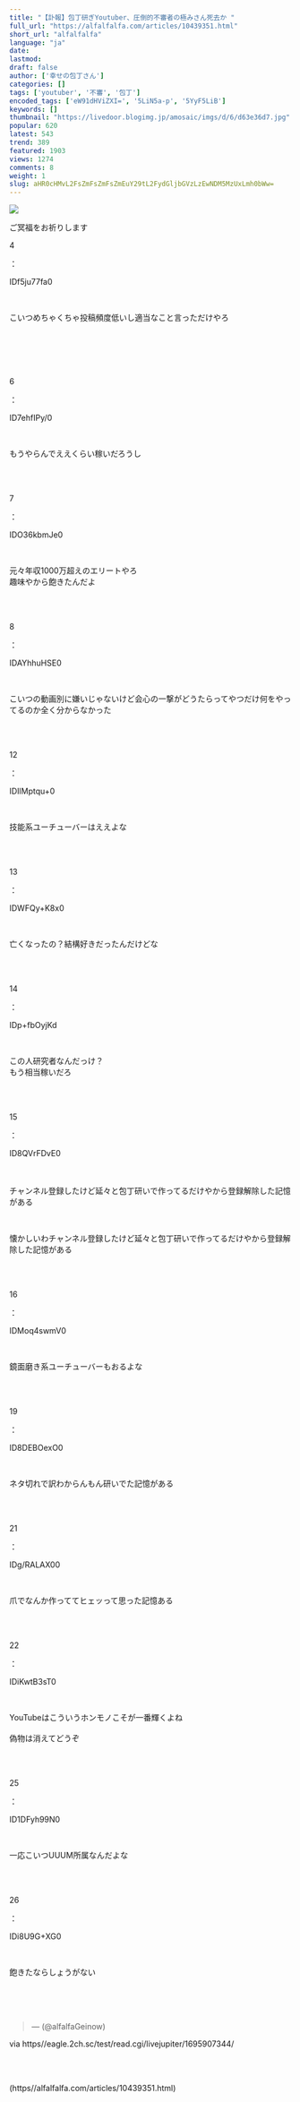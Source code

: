 ```yaml
---
title: "【訃報】包丁研ぎYoutuber、圧倒的不審者の極みさん死去か "
full_url: "https://alfalfalfa.com/articles/10439351.html"
short_url: "alfalfalfa"
language: "ja"
date: 
lastmod: 
draft: false
author: ['幸せの包丁さん']
categories: []
tags: ['youtuber', '不審', '包丁']
encoded_tags: ['eW91dHViZXI=', '5LiN5a-p', '5YyF5LiB']
keywords: []
thumbnail: "https://livedoor.blogimg.jp/amosaic/imgs/d/6/d63e36d7.jpg"
popular: 620
latest: 543
trend: 389
featured: 1903
views: 1274
comments: 8
weight: 1
slug: aHR0cHMvL2FsZmFsZmFsZmEuY29tL2FydGljbGVzLzEwNDM5MzUxLmh0bWw=
---
```


![](https://livedoor.blogimg.jp/amosaic/imgs/d/6/d63e36d7.jpg)

<div><p>ご冥福をお祈りします</p><p class='res_info'><p class='res_num'>4</p>：<p class='res_name'></p><p class='res_matome'><p class='res_id'>IDf5ju77fa0</p></p></p><br> <p class='res_body'>こいつめちゃくちゃ投稿頻度低いし適当なこと言っただけやろ</p><br> <br> <br> <br> <p class='res_info'><p class='res_num'>6</p>：<p class='res_name'></p><p class='res_matome'><p class='res_id'>ID7ehfIPy/0</p></p></p><br> <p class='res_body'>もうやらんでええくらい稼いだろうし</p><br> <br> <p class='res_info'><p class='res_num'>7</p>：<p class='res_name'></p><p class='res_matome'><p class='res_id'>IDO36kbmJe0</p></p></p><br> <p class='res_body'>元々年収1000万超えのエリートやろ<br> 趣味やから飽きたんだよ</p><br> <br> <p class='res_info'><p class='res_num'>8</p>：<p class='res_name'></p><p class='res_matome'><p class='res_id'>IDAYhhuHSE0</p></p></p><br> <p class='res_body'>こいつの動画別に嫌いじゃないけど会心の一撃がどうたらってやつだけ何をやってるのか全く分からなかった</p><br> <br> <p class='res_info'><p class='res_num'>12</p>：<p class='res_name'></p><p class='res_matome'><p class='res_id'>IDIlMptqu+0</p></p></p><br> <p class='res_body'>技能系ユーチューバーはええよな</p><br> <br> <p class='res_info'><p class='res_num'>13</p>：<p class='res_name'></p><p class='res_matome'><p class='res_id'>IDWFQy+K8x0</p></p></p><br> <p class='res_body'>亡くなったの？結構好きだったんだけどな</p><br> <br> <p class='res_info'><p class='res_num'>14</p>：<p class='res_name'></p><p class='res_matome'><p class='res_id'>IDp+fbOyjKd</p></p></p><br> <p class='res_body'>この人研究者なんだっけ？<br> もう相当稼いだろ</p><br> <br> <p class='res_info'><p class='res_num'>15</p>：<p class='res_name'></p><p class='res_matome'><p class='res_id'>ID8QVrFDvE0</p></p></p><br> <br> チャンネル登録したけど延々と包丁研いで作ってるだけやから登録解除した記憶がある<br> <p class='in_ads'></p><br> <p>懐かしいわチャンネル登録したけど延々と包丁研いで作ってるだけやから登録解除した記憶がある</p><br> <br> <p class='res_info'><p class='res_num'>16</p>：<p class='res_name'></p><p class='res_matome'><p class='res_id'>IDMoq4swmV0</p></p></p><br> <p class='res_body'>鏡面磨き系ユーチューバーもおるよな</p><br> <br> <p class='res_info'><p class='res_num'>19</p>：<p class='res_name'></p><p class='res_matome'><p class='res_id'>ID8DEBOexO0</p></p></p><br> <p class='res_body'>ネタ切れで訳わからんもん研いでた記憶がある</p><br> <br> <p class='res_info'><p class='res_num'>21</p>：<p class='res_name'></p><p class='res_matome'><p class='res_id'>IDg/RALAX00</p></p></p><br> <p class='res_body'>爪でなんか作っててヒェッって思った記憶ある</p><br> <br> <p class='res_info'><p class='res_num'>22</p>：<p class='res_name'></p><p class='res_matome'><p class='res_id'>IDiKwtB3sT0</p></p></p><br> <p class='res_body'>YouTubeはこういうホンモノこそが一番輝くよね<br> <br> 偽物は消えてどうぞ</p><br> <br> <p class='res_info'><p class='res_num'>25</p>：<p class='res_name'></p><p class='res_matome'><p class='res_id'>ID1DFyh99N0</p></p></p><br> <p class='res_body'>一応こいつUUUM所属なんだよな</p><br> <br> <p class='res_info'><p class='res_num'>26</p>：<p class='res_name'></p><p class='res_matome'><p class='res_id'>IDi8U9G+XG0</p></p></p><br> <p class='res_body'>飽きたならしょうがない</p><br> <br> <br> <p class='in_ads'></p><blockquote class='twitter-tweet'><p lang='und' dir='ltr'></p> — (@alfalfaGeinow) <a href='https//twitter.com/alfalfaGeinow/status/1707604114799300673/'></a></blockquote><p class='via'>via https//eagle.2ch.sc/test/read.cgi/livejupiter/1695907344/</p><br> <br> </div>

(https//alfalfalfa.com/articles/10439351.html)
